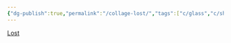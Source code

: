 ```yaml
---
{"dg-publish":true,"permalink":"/collage-lost/","tags":["c/glass","c/shattered","c/window","c/heart","c/petal","c/red"],"created":"2024-01-01T16:31:26.302-05:00","updated":"2024-01-01T17:19:15.043-05:00"}
---
```



[Lost](https://www.instagram.com/p/BzYJBDuBZfX/)
